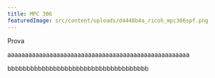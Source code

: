 ```yaml
---
title: MPC 306
featuredImage: src/content/uploads/d4448b4a_ricoh_mpc306spf.png
---
```


Prova

aaaaaaaaaaaaaaaaaaaaaaaaaaaaaaaaaaaaaaaaaaaaaaaaaaaa

bbbbbbbbbbbbbbbbbbbbbbbbbbbbbbbbbbbbb


